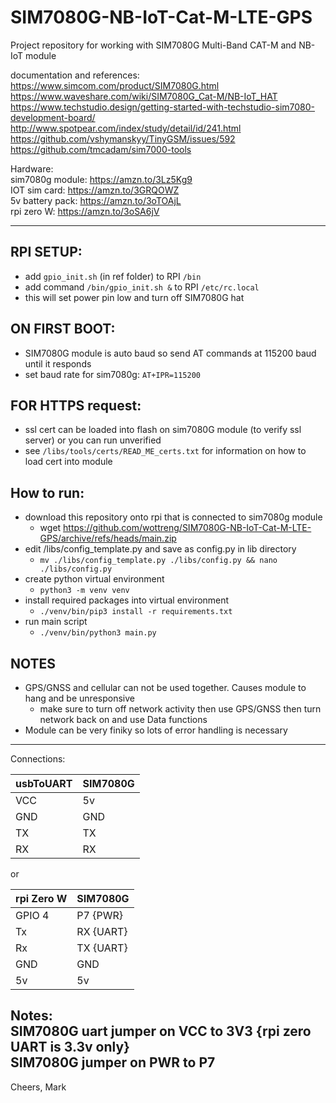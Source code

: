 # SIM7080G-NB-IoT-Cat-M-LTE-GPS
Project repository for working with SIM7080G Multi-Band CAT-M and NB-IoT module

documentation and references: \
https://www.simcom.com/product/SIM7080G.html
https://www.waveshare.com/wiki/SIM7080G_Cat-M/NB-IoT_HAT
https://www.techstudio.design/getting-started-with-techstudio-sim7080-development-board/
http://www.spotpear.com/index/study/detail/id/241.html
https://github.com/vshymanskyy/TinyGSM/issues/592
https://github.com/tmcadam/sim7000-tools

Hardware: \
sim7080g module: https://amzn.to/3Lz5Kg9 \
IOT sim card: https://amzn.to/3GRQOWZ \
5v battery pack: https://amzn.to/3oTOAjL \
rpi zero W: https://amzn.to/3oSA6jV
- - - -
## RPI SETUP:
* add `gpio_init.sh` (in ref folder) to RPI `/bin`
* add command `/bin/gpio_init.sh &` to RPI `/etc/rc.local`
* this will set power pin low and turn off SIM7080G hat

## ON FIRST BOOT:
* SIM7080G module is auto baud so send AT commands at 115200 baud until it responds
* set baud rate for sim7080g: `AT+IPR=115200`

## FOR HTTPS request:
* ssl cert can be loaded into flash on sim7080G module (to verify ssl server) or you can run unverified
* see `/libs/tools/certs/READ_ME_certs.txt` for information on how to load cert into module

## How to run:
* download this repository onto rpi that is connected to sim7080g module
    * wget https://github.com/wottreng/SIM7080G-NB-IoT-Cat-M-LTE-GPS/archive/refs/heads/main.zip
* edit /libs/config_template.py and save as config.py in lib directory
    * `mv ./libs/config_template.py ./libs/config.py && nano ./libs/config.py`
* create python virtual environment
    * `python3 -m venv venv`
* install required packages into virtual environment
    * `./venv/bin/pip3 install -r requirements.txt`
* run main script
    * `./venv/bin/python3 main.py` 

## NOTES
* GPS/GNSS and cellular can not be used together. Causes module to hang and be unresponsive
  * make sure to turn off network activity then use GPS/GNSS then turn network back on and use Data functions
* Module can be very finiky so lots of error handling is necessary 

- - - -
Connections: 

| usbToUART | SIM7080G |
|-----------|----------|
| VCC       | 5v       |
| GND       | GND      |
| TX        | TX       |
| RX        | RX       |

or
    
| rpi Zero W | SIM7080G  |
|------------|-----------|
| GPIO 4     | P7 {PWR}  |
| Tx         | RX {UART} |
| Rx         | TX {UART} |
| GND        | GND       |
| 5v         | 5v        |

Notes: \
SIM7080G uart jumper on VCC to 3V3 {rpi zero UART is 3.3v only} \
SIM7080G jumper on PWR to P7 
----
Cheers,
Mark
